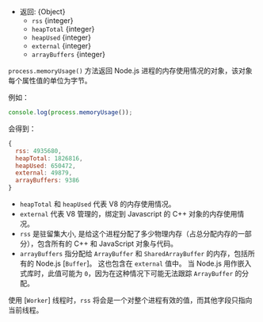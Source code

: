 <!-- YAML
added: v0.1.16
changes:
  - version: v13.9.0
    pr-url: https://github.com/nodejs/node/pull/31550
    description: Added `arrayBuffers` to the returned object.
  - version: v7.2.0
    pr-url: https://github.com/nodejs/node/pull/9587
    description: Added `external` to the returned object.
-->

* 返回: {Object}
  * `rss` {integer}
  * `heapTotal` {integer}
  * `heapUsed` {integer}
  * `external` {integer}
  * `arrayBuffers` {integer}

`process.memoryUsage()` 方法返回 Node.js 进程的内存使用情况的对象，该对象每个属性值的单位为字节。

例如：

```js
console.log(process.memoryUsage());
```

会得到：

<!-- eslint-skip -->
```js
{
  rss: 4935680,
  heapTotal: 1826816,
  heapUsed: 650472,
  external: 49879,
  arrayBuffers: 9386
}
```

* `heapTotal` 和 `heapUsed` 代表 V8 的内存使用情况。
* `external` 代表 V8 管理的，绑定到 Javascript 的 C++ 对象的内存使用情况。
* `rss` 是驻留集大小, 是给这个进程分配了多少物理内存（占总分配内存的一部分），包含所有的 C++ 和 JavaScript 对象与代码。
* `arrayBuffers` 指分配给 `ArrayBuffer` 和 `SharedArrayBuffer` 的内存，包括所有的 Node.js [`Buffer`]。 
  这也包含在 `external` 值中。 
  当 Node.js 用作嵌入式库时，此值可能为 `0`，因为在这种情况下可能无法跟踪 `ArrayBuffer` 的分配。

使用 [`Worker`] 线程时，`rss` 将会是一个对整个进程有效的值，而其他字段只指向当前线程。

